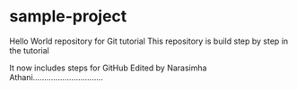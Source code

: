 # sample-project
Hello World repository for Git tutorial
This repository is build step by step in the tutorial


It now includes steps for GitHub
Edited by Narasimha Athani...............................
